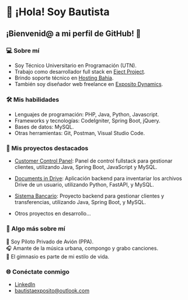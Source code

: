 # 👋 ¡Hola! Soy Bautista

## ¡Bienvenid@ a mi perfil de GitHub! 🌟

### 💻 Sobre mí  
- Soy Técnico Universitario en Programación (UTN).
- Trabajo como desarrollador full stack en [Eject Project](https://ejectproject.com/).
- Brindo soporte técnico en [Hosting Bahia](https://hostingbahia.com.ar/).
- También soy diseñador web freelance en [Exposito Dynamics](https://expositodynamics.com.ar/).

### 🛠️ Mis habilidades  
- Lenguajes de programación: PHP, Java, Python, Javascript.
- Frameworks y tecnologías: CodeIgniter, Spring Boot, jQuery.
- Bases de datos: MySQL.
- Otras herramientas: Git, Postman, Visual Studio Code.

### 📂 Mis proyectos destacados  
- [Customer Control Panel](https://github.com/bautiexposito/customer-control-panel): Panel de control fullstack para gestionar clientes, utilizando Java, Spring Boot, JavaScript y MySQL.
- [Documents in Drive](https://github.com/bautiexposito/docs-in-drive): Aplicación backend para inventariar los archivos Drive de un usuario, utilizando Python, FastAPI, y MySQL.
- [Sistema Bancario](https://github.com/bautiexposito/labiii-final-project): Proyecto backend para gestionar clientes y transferencias, utilizando Java, Spring Boot, y MySQL. 
  
- Otros proyectos en desarrollo...

### 🎵 Algo más sobre mí  
🛫 Soy Piloto Privado de Avión (PPA).  
🎧 Amante de la música urbana, compongo y grabo canciones.  
💪 El gimnasio es parte de mi estilo de vida.  

### 🌐 Conéctate conmigo
- [LinkedIn](https://www.linkedin.com/in/bautistaexposito/)
- bautistaexposito@outlook.com
